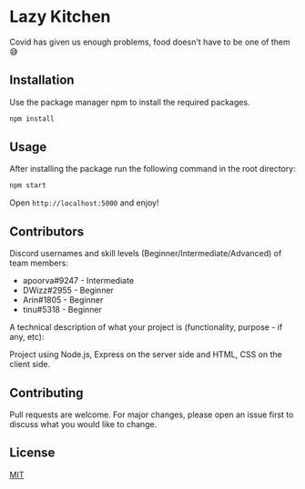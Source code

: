 # Lazy Kitchen

Covid has given us enough problems, food doesn't have to be one of them 😅

## Installation

Use the package manager npm to install the required packages.

```bash
npm install
```

## Usage

After installing the package run the following command in the root directory:
```bash
npm start
```

Open `http://localhost:5000` and enjoy!

## Contributors
Discord usernames and skill levels (Beginner/Intermediate/Advanced) of team members:

- apoorva#9247 - Intermediate
- DWizz#2955 - Beginner
- Arin#1805 - Beginner
- tinu#5318 - Beginner

A technical description of what your project is (functionality, purpose - if any, etc):

Project using Node.js, Express on the server side and HTML, CSS on the client side.

## Contributing
Pull requests are welcome. For major changes, please open an issue first to discuss what you would like to change.

## License
[MIT](https://choosealicense.com/licenses/mit/)
